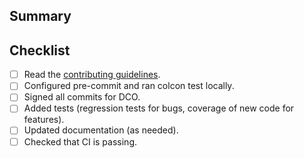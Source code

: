 <!--
Add link to the connected issue.
If this PR closes the issue, use:

Fixes #<NUMBER>

If not, use (or similar):

Related to #<NUMBER>
-->

## Summary
<!--
For bugs, describe how this PR solves the issue, how to check if it's fixed, etc.
For features request, describe shortly what's this solving.

NOTE: The larger description should be done in the linked issue, not here.
-->

## Checklist
- [ ] Read the [contributing guidelines](https://github.com/ekumenlabs/beluga/blob/main/CONTRIBUTING.md).
- [ ] Configured pre-commit and ran colcon test locally.
- [ ] Signed all commits for DCO.
- [ ] Added tests (regression tests for bugs, coverage of new code for features).
- [ ] Updated documentation (as needed).
- [ ] Checked that CI is passing.
